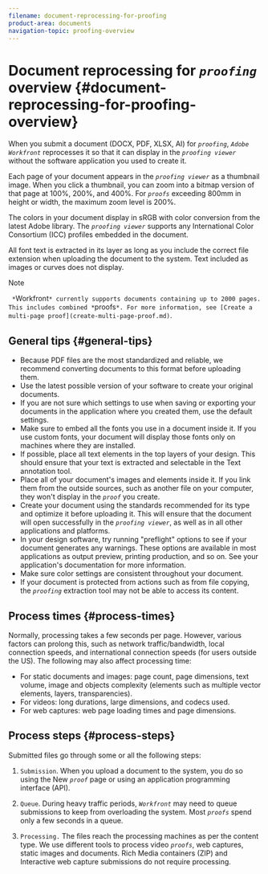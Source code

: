 ```yaml
---
filename: document-reprocessing-for-proofing
product-area: documents
navigation-topic: proofing-overview
---
```




# Document reprocessing for *`proofing`* overview {#document-reprocessing-for-proofing-overview}

When you submit a document (DOCX, PDF, XLSX, AI) for *`proofing`*, *`Adobe Workfront`* reprocesses it so that it can display in the *`proofing viewer`* without the software application you used to create it.&nbsp;


Each page of your document appears in the *`proofing viewer`* as a thumbnail image. When you click a thumbnail, you can zoom into a bitmap version of that page at 100%, 200%, and 400%. For *`proofs`* exceeding 800mm in height or width, the maximum zoom level is 200%.


The colors in your document display in sRGB with color conversion from the latest Adobe library. The *`proofing viewer`* supports any International&nbsp;Color Consortium (ICC) profiles embedded in the document.


All font text is extracted in its layer as long as you include the correct file extension when uploading the document to the system. Text included as images or curves does not display.


>[!NOTE]
>
>` *`Workfront`* currently supports documents containing up to 2000 pages. This includes combined *`proofs`*. For more information, see [Create a multi-page proof](create-multi-page-proof.md)`.




## General tips {#general-tips}




* Because PDF files are the most standardized and reliable, we recommend converting documents to this format&nbsp;before uploading them.
* Use the latest possible version of your software to create your original documents.
* If you are not sure which settings to use when saving or exporting your documents in the application where you created them, use the default settings.&nbsp;
* Make sure to embed all the fonts you use in a document inside it. If you use custom fonts, your document will display those fonts only on machines where they are installed.
* If possible, place all text elements in the top layers of your design. This should ensure that your text is extracted and selectable in the Text annotation tool.
* Place all of your document's images and elements inside it. If you link them from the outside sources, such as another file on your computer, they won't display in the *`proof`* you create.
* Create your document using the standards recommended for its type and optimize it before uploading it. This will ensure that the document will open successfully in the *`proofing viewer`*, as well as in all other applications and platforms.
* In your design software, try running "preflight" options to see if your document generates any warnings. These options are available in most applications as output preview, printing production, and so on. See your application's documentation for more information.
* Make sure color settings are consistent throughout your document.
* If your document is protected from actions such as from file copying, the *`proofing`* extraction tool may not be able to access its content.




## Process times {#process-times}

Normally, processing takes a few seconds per page. However, various factors can prolong this, such as network traffic/bandwidth, local connection speeds, and international connection speeds (for users outside the US). The following may also affect processing time:



* For static documents and images: page count, page dimensions, text volume, image and objects complexity (elements such as multiple vector elements, layers, transparencies).
* For videos: long durations, large dimensions, and codecs used.
* For web captures: web page loading times and page dimensions.




## Process steps {#process-steps}

Submitted files go through some or all the following steps:



1. `Submission`. When you upload a document to the system, you do so using the New *`proof`* page or using an application programming interface (API).&nbsp;

1. `Queue`. During heavy traffic periods, *`Workfront`* may need to queue submissions to keep from overloading the system. Most *`proofs`* spend only a few seconds in a queue.&nbsp;

1. `Processing.` The files reach the processing machines as per the content type. We use different tools to process video *`proofs`*, web captures, static images and documents. Rich Media containers (ZIP) and Interactive web capture submissions do not require processing.



